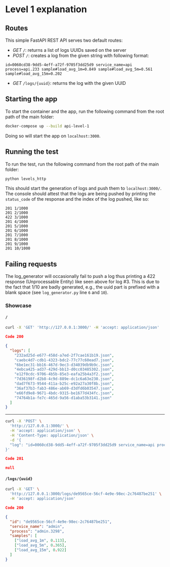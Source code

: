 # Level 1 explanation

## Routes

This simple FastAPI REST API serves two default routes:

- _GET_ `/`: returns a list of logs UUIDs saved on the server
- _POST_ `/`: creates a log from the given string with following format:

```text
id=0060cd38-9dd5-4eff-a72f-9705f3dd25d9 service_name=api process=api.233 sample#load_avg_1m=0.849 sample#load_avg_5m=0.561 sample#load_avg_15m=0.202
```

- _GET_ `/logs/{uuid}`: returns the log with the given UUID

## Starting the app

To start the container and the app, run the following command from the root path of the main folder:

```bash
docker-compose up --build api-level-1
```

Doing so will start the app on `localhost:3000`.

## Running the test

To run the test, run the following command from the root path of the main folder:

```bash
python levels_http
```

This should start the generation of logs and push them to `localhost:3000/`. The console should attest that the logs are being pushed by printing the `status_code` of the response and the index of the log pushed, like so:

```text
201 1/1000
201 2/1000
422 3/1000
201 4/1000
201 5/1000
201 6/1000
201 7/1000
201 8/1000
201 9/1000
201 10/1000
```

## Failing requests

The log_generator will occasionally fail to push a log thus printing a 422 response (Unprocessable Entity) like seen above for log #3. This is due to the fact that 1/10 are badly generated, e.g., the uuid part is prefixed with a blank space (see `log_generator.py` line `6` and `10`).

### Showcase

#### `/`

```bash
curl -X 'GET' 'http://127.0.0.1:3000/' -H 'accept: application/json'
```

```json
Code 200
```

```json
{
  "logs": [
    "232ad25d-e677-458d-a7ed-2f7cae161b19.json",
    "caebc4d7-cdb1-4323-bdc2-77c77c60ead7.json",
    "6be1ec31-bb16-467d-9ec3-d34039db9b9c.json",
    "4ebca425-ad37-429d-bb13-d0cc03485302.json",
    "e12f0cdc-9706-4b5b-85e3-eafa25b4a3f2.json",
    "7d36198f-d2b8-4c9d-889e-dc1c6a63e230.json",
    "dad7f673-9544-411a-b25c-e92a27a30f8b.json",
    "36af37b3-fab3-486e-ab69-d3dfd6b03547.json",
    "e66fd9e8-9671-4bdc-9315-be1677d434fc.json",
    "74764b1a-fe7c-465d-9a56-d1aba53b3141.json"
  ]
}
```

---

```bash
curl -X 'POST' \
  'http://127.0.0.1:3000/' \
  -H 'accept: application/json' \
  -H 'Content-Type: application/json' \
  -d '{
  "log": "id=0060cd38-9dd5-4eff-a72f-9705f3dd25d9 service_name=api process=api.233 sample#load_avg_1m=0.849 sample#load_avg_5m=0.561 sample#load_avg_15m=0.202"
}'
```

```json
Code 201
```

```json
null
```

#### `/logs/{uuid}`

```bash
curl -X 'GET' \
  'http://127.0.0.1:3000/logs/de9565ce-56cf-4e9e-98ec-2c76487be251' \
  -H 'accept: application/json'
```

```json
Code 200
```

```json
{
  "id": "de9565ce-56cf-4e9e-98ec-2c76487be251",
  "service_name": "admin",
  "process": "admin.3298",
  "samples": [
    ["load_avg_1m", 0.113],
    ["load_avg_5m", 0.365],
    ["load_avg_15m", 0.922]
  ]
}
```
